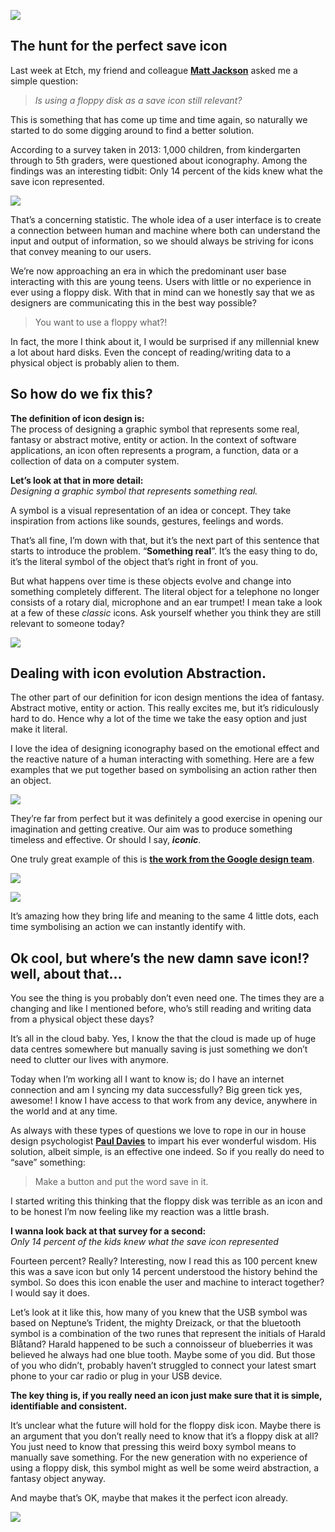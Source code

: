 
![](https://cdn-images-1.medium.com/max/1200/1*koe64usSwmwA485C8rPMzQ.jpeg)

## The hunt for the perfect save icon

Last week at Etch, my friend and colleague [**Matt Jackson**](https://twitter.com/Jacky_Vee_) asked me a simple question:

> _Is using a floppy disk as a save icon still relevant?_

This is something that has come up time and time again, so naturally we started to do some digging around to find a better solution.

According to a survey taken in 2013: 1,000 children, from kindergarten through to 5th graders, were questioned about iconography. Among the findings was an interesting tidbit: Only 14 percent of the kids knew what the save icon represented.

![](https://cdn-images-1.medium.com/max/800/1*AGarz-ZbYsJgC3B4YqV1Jg.png)

That’s a concerning statistic. The whole idea of a user interface is to create a connection between human and machine where both can understand the input and output of information, so we should always be striving for icons that convey meaning to our users.

We’re now approaching an era in which the predominant user base interacting with this are young teens. Users with little or no experience in ever using a floppy disk. With that in mind can we honestly say that we as designers are communicating this in the best way possible?

> You want to use a floppy what?!

In fact, the more I think about it, I would be surprised if any millennial knew a lot about hard disks. Even the concept of reading/writing data to a physical object is probably alien to them.

## So how do we fix this?

**The definition of icon design is:**  
The process of designing a graphic symbol that represents some real, fantasy or abstract motive, entity or action. In the context of software applications, an icon often represents a program, a function, data or a collection of data on a computer system.

**Let’s look at that in more detail:**  
_Designing a graphic symbol that represents something real._

A symbol is a visual representation of an idea or concept. They take inspiration from actions like sounds, gestures, feelings and words.

That’s all fine, I’m down with that, but it’s the next part of this sentence that starts to introduce the problem. “**Something real**”. It’s the easy thing to do, it’s the literal symbol of the object that’s right in front of you.

But what happens over time is these objects evolve and change into something completely different. The literal object for a telephone no longer consists of a rotary dial, microphone and an ear trumpet! I mean take a look at a few of these _classic_ icons. Ask yourself whether you think they are still relevant to someone today?

![](https://cdn-images-1.medium.com/max/800/0*NTJOxf6bqJ0LP1UH.png)

## Dealing with icon evolution Abstraction.

The other part of our definition for icon design mentions the idea of fantasy. Abstract motive, entity or action. This really excites me, but it’s ridiculously hard to do. Hence why a lot of the time we take the easy option and just make it literal.

I love the idea of designing iconography based on the emotional effect and the reactive nature of a human interacting with something. Here are a few examples that we put together based on symbolising an action rather then an object.

![](https://cdn-images-1.medium.com/max/800/0*_wRiCmXC-2gDW7NV.png)

They’re far from perfect but it was definitely a good exercise in opening our imagination and getting creative. Our aim was to produce something timeless and effective. Or should I say, **_iconic_**.

One truly great example of this is [**the work from the Google design team**](https://www.youtube.com/watch?v=IYyRpZglZP4).

![](https://cdn-images-1.medium.com/max/800/0*nzyx1xNHj8iNH6sN.gif)

![](https://cdn-images-1.medium.com/max/800/0*oUX704mMfs3LGB0N.jpg)

It’s amazing how they bring life and meaning to the same 4 little dots, each time symbolising an action we can instantly identify with.

## Ok cool, but where’s the new damn save icon!? well, about that…

You see the thing is you probably don’t even need one. The times they are a changing and like I mentioned before, who’s still reading and writing data from a physical object these days?

It’s all in the cloud baby. Yes, I know the that the cloud is made up of huge data centres somewhere but manually saving is just something we don’t need to clutter our lives with anymore.

Today when I’m working all I want to know is; do I have an internet connection and am I syncing my data successfully? Big green tick yes, awesome! I know I have access to that work from any device, anywhere in the world and at any time.

As always with these types of questions we love to rope in our in house design psychologist [**Paul Davies**](https://twitter.com/thedesignpsych) to impart his ever wonderful wisdom. His solution, albeit simple, is an effective one indeed. So if you really do need to “save” something:

> Make a button and put the word save in it.

I started writing this thinking that the floppy disk was terrible as an icon and to be honest I’m now feeling like my reaction was a little brash.

**I wanna look back at that survey for a second:**  
_Only 14 percent of the kids knew what the save icon represented_

Fourteen percent? Really? Interesting, now I read this as 100 percent knew this was a save icon but only 14 percent understood the history behind the symbol. So does this icon enable the user and machine to interact together? I would say it does.

Let’s look at it like this, how many of you knew that the USB symbol was based on Neptune’s Trident, the mighty Dreizack, or that the bluetooth symbol is a combination of the two runes that represent the initials of Harald Blåtand? Harald happened to be such a connoisseur of blueberries it was believed he always had one blue tooth. Maybe some of you did. But those of you who didn’t, probably haven’t struggled to connect your latest smart phone to your car radio or plug in your USB device.

**The key thing is, if you really need an icon just make sure that it is simple, identifiable and consistent.**

It’s unclear what the future will hold for the floppy disk icon. Maybe there is an argument that you don’t really need to know that it’s a floppy disk at all? You just need to know that pressing this weird boxy symbol means to manually save something. For the new generation with no experience of using a floppy disk, this symbol might as well be some weird abstraction, a fantasy object anyway.

And maybe that’s OK, maybe that makes it the perfect icon already.

![](https://cdn-images-1.medium.com/max/800/0*MqZQiPMgmDTNGEnD.png)
